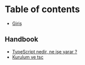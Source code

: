 # Table of contents

* [Giriş](README.md)

## Handbook

* [TypeScript nedir, ne işe yarar ?](handbook/typescipt-nedir-ne-ise-yarar.md)
* [Kurulum ve tsc](handbook/kurulum-ve-tsc.md)


